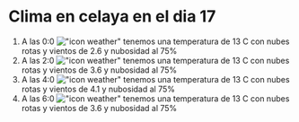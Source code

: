 # Clima en celaya en el dia 17

1. A las 0:0 !["icon weather"](http://openweathermap.org/img/w/04n.png) tenemos una temperatura de 13 C con nubes rotas y  vientos de 2.6 y nubosidad al 75%
1. A las 2:0 !["icon weather"](http://openweathermap.org/img/w/04n.png) tenemos una temperatura de 13 C con nubes rotas y  vientos de 3.6 y nubosidad al 75%
1. A las 4:0 !["icon weather"](http://openweathermap.org/img/w/04n.png) tenemos una temperatura de 13 C con nubes rotas y  vientos de 4.1 y nubosidad al 75%
1. A las 6:0 !["icon weather"](http://openweathermap.org/img/w/04n.png) tenemos una temperatura de 13 C con nubes rotas y  vientos de 3.6 y nubosidad al 75%
